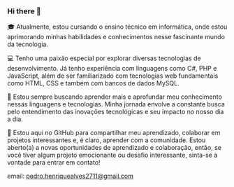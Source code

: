 ### Hi there 👋

🎓 Atualmente, estou cursando o ensino técnico em informática, onde estou aprimorando minhas habilidades e conhecimentos nesse fascinante mundo da tecnologia.

💻 Tenho uma paixão especial por explorar diversas tecnologias de desenvolvimento. Já tenho experiência com linguagens como C#, PHP e JavaScript, além de ser familiarizado com tecnologias web fundamentais como HTML, CSS e também com bancos de dados MySQL.

🌟 Estou sempre buscando aprender mais e aprofundar meu conhecimento nessas linguagens e tecnologias. Minha jornada envolve a constante busca pelo entendimento das inovações tecnológicas e seu impacto no nosso dia a dia.

🚀 Estou aqui no GitHub para compartilhar meu aprendizado, colaborar em projetos interessantes e, é claro, aprender com a comunidade. Estou aberto(a) a novas oportunidades de aprendizado e colaboração, então, se você tiver algum projeto emocionante ou desafio interessante, sinta-se à vontade para entrar em contato!

email: pedro.henriquealves2711@gmail.com

